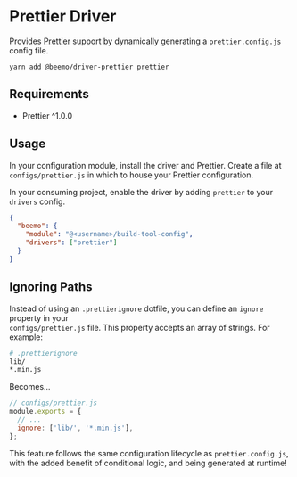 # Prettier Driver

Provides [Prettier](https://github.com/prettier/prettier) support by dynamically generating a
`prettier.config.js` config file.

```
yarn add @beemo/driver-prettier prettier
```

## Requirements

- Prettier ^1.0.0

## Usage

In your configuration module, install the driver and Prettier. Create a file at
`configs/prettier.js` in which to house your Prettier configuration.

In your consuming project, enable the driver by adding `prettier` to your `drivers` config.

```json
{
  "beemo": {
    "module": "@<username>/build-tool-config",
    "drivers": ["prettier"]
  }
}
```

## Ignoring Paths

Instead of using an `.prettierignore` dotfile, you can define an `ignore` property in your  
`configs/prettier.js` file. This property accepts an array of strings. For example:

```bash
# .prettierignore
lib/
*.min.js
```

Becomes...

```js
// configs/prettier.js
module.exports = {
  // ...
  ignore: ['lib/', '*.min.js'],
};
```

This feature follows the same configuration lifecycle as `prettier.config.js`, with the added
benefit of conditional logic, and being generated at runtime!
